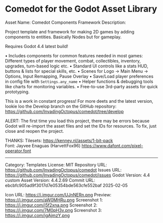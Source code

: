 # Comedot for the Godot Asset Library

Asset Name: Comedot Components Framework
Description:

Project template and framework for making 2D games by adding components to entities. Basically Nodes but for gameplay.

Requires Godot 4.4 latest build!

• Includes components for common features needed in most games: Different types of player movement, combat, collectibles, inventory, upgrades, turn-based logic etc.
• Standard UI controls like a stats HUD, buttons & lists for special skills, etc.
• Scenes for Logo → Main Menu → Options, Input Remapping, Pause Overlay
• Save/Load player preferences in config file with `Settings.any_name`
• Helper functions & debugging tools like charts for monitoring variables.
• Free-to-use 3rd-party assets for quick prototyping.

This is a work in constant progress! For more deets and the latest version, lookie loo the Develop branch on the GitHub repository: https://github.com/InvadingOctopus/comedot/tree/develop

ALERT: The first time you load this project, there may be errors because Godot will re-import the asset files and set the IDs for resources. To fix, just close and reopen the project.

THANKS:
Tilesets: https://kenney.nl/assets/1-bit-pack  
Font: Jayvee Enaguas (HarvettFox96) https://www.dafont.com/pixel-operator.font

----

Category:		Templates
License:		MIT
Repository URL:	https://github.com/InvadingOctopus/comedot
Issues URL:		https://github.com/InvadingOctopus/comedot/issues
Godot Version:	4.4 custom
Asset Version:	4.4.2.69
Commit URL:		ebcbfc905ad9f3017d7e05354bde563cfe552baf 2025-02-05

Icon URL:		https://i.imgur.com/UJnNERn.png
Preview:  		https://i.imgur.com/aW0MHRu.png
Screenshot 1:	https://i.imgur.com/j5f2xna.png
Screenshot 2:	https://i.imgur.com/7M0pH3v.png
Screenshot 3:	https://i.imgur.com/jgAjmzY.png
